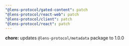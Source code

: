 ```yaml
---
"@lens-protocol/gated-content": patch
"@lens-protocol/react-web": patch
"@lens-protocol/client": patch
"@lens-protocol/react": patch
---
```


**chore:** updates `@lens-protocol/metadata` package to 1.0.0
